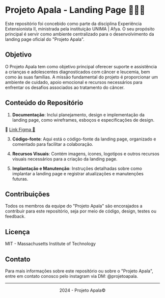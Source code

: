 # Projeto Apala - Landing Page 🐻‍❄️💗

Este repositório foi concebido como parte da disciplina Experiência Extensionista II, ministrada pela instituição UNIMA | Afya. O seu propósito principal é servir como ambiente centralizado para o desenvolvimento da landing page oficial do "Projeto Apala".

## Objetivo

O Projeto Apala tem como objetivo principal oferecer suporte e assistência a crianças e adolescentes diagnosticados com câncer e leucemia, bem como às suas famílias. A missão fundamental do projeto é proporcionar um ambiente de cuidado, apoio emocional e recursos necessários para enfrentar os desafios associados ao tratamento do câncer.

## Conteúdo do Repositório

1. **Documentação**: Inclui planejamento, design e implementação da landing page, como wireframes, esboços e especificações de design.

🔗 [Link Figma 🎨](https://www.figma.com/file/PgUcxT5rTJdb7TgVJjgkrV/Site-Projeto-Apala?type=design&node-id=0%3A1&mode=design&t=B1wvCYgrgSLnzr1v-1)

3. **Código-fonte**: Aqui está o código-fonte da landing page, organizado e comentado para facilitar a colaboração.

4. **Recursos Visuais**: Contém imagens, ícones, logotipos e outros recursos visuais necessários para a criação da landing page.

5. **Implantação e Manutenção**: Instruções detalhadas sobre como implantar a landing page e registrar atualizações e manutenções futuras.

## Contribuições

Todos os membros da equipe do "Projeto Apala" são encorajados a contribuir para este repositório, seja por meio de código, design, testes ou feedback.

## Licença

MIT - Massachusetts Institute of Technology

## Contato

Para mais informações sobre este repositório ou sobre o "Projeto Apala", entre em contato conosco pelo instagram via DM: @projetoapala.

<hr>

<p align="center">2024 - Projeto Apala&copy</p>
